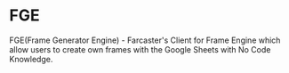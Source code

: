 # FGE
FGE(Frame Generator Engine) - Farcaster's Client for Frame Engine which allow users to create own frames with the Google Sheets with No Code Knowledge.
